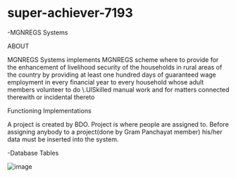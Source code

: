 # super-achiever-7193
-MGNREGS Systems
<p>ABOUT</p>
MGNREGS Systems implements MGNREGS scheme 
where to provide for the enhancement of livelihood security of the households
in rural areas of the country by providing at least one hundred days of
guaranteed wage employment in every financial year to every household
whose adult members volunteer to do \.UlSkilled manual work and for matters
connected therewith or incidental thereto
<p>Functioning Implementations</p>
A project is created by BDO. Project is where people are assigned to. Before assigning anybody to a project(done by Gram Panchayat member) his/her data must be inserted into the system.

<p>-Database Tables</p>


![image](https://user-images.githubusercontent.com/102058969/221403833-4d83e1f6-03c1-41ac-a591-774e88a571ee.png)
